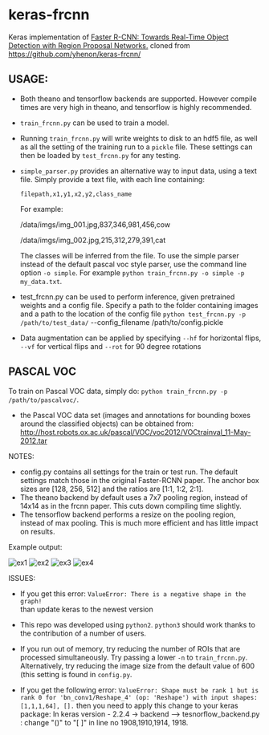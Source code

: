 # keras-frcnn
Keras implementation of [Faster R-CNN: Towards Real-Time Object Detection with Region Proposal Networks.](https://arxiv.org/pdf/1506.01497.pdf)
cloned from https://github.com/yhenon/keras-frcnn/



## USAGE:
* Both theano and tensorflow backends are supported. However compile times are very high in theano, and tensorflow is highly recommended.
* `train_frcnn.py` can be used to train a model.
* Running `train_frcnn.py` will write weights to disk to an hdf5 file, as well as all the setting of the training run to a `pickle` file. These settings can then be loaded by `test_frcnn.py` for any testing.
* `simple_parser.py` provides an alternative way to input data, using a text file. Simply provide a text file, with each
line containing:

    `filepath,x1,y1,x2,y2,class_name`

    For example:

    /data/imgs/img_001.jpg,837,346,981,456,cow
    
    /data/imgs/img_002.jpg,215,312,279,391,cat

    The classes will be inferred from the file. To use the simple parser instead of the default pascal voc style parser,
    use the command line option `-o simple`. For example `python train_frcnn.py -o simple -p my_data.txt`.



* test_frcnn.py can be used to perform inference, given pretrained weights and a config file. Specify a path to the folder containing
images and a path to the location of the config file
    `python test_frcnn.py -p /path/to/test_data/` --config_filename /path/to/config.pickle
- Data augmentation can be applied by specifying `--hf` for horizontal flips, `--vf` for vertical flips and `--rot` for 90 degree rotations
 

## PASCAL VOC
To train on Pascal VOC data, simply do:
`python train_frcnn.py -p /path/to/pascalvoc/`. 


- the Pascal VOC data set (images and annotations for bounding boxes around the classified objects) can be obtained from: http://host.robots.ox.ac.uk/pascal/VOC/voc2012/VOCtrainval_11-May-2012.tar



NOTES:
- config.py contains all settings for the train or test run. The default settings match those in the original Faster-RCNN
paper. The anchor box sizes are [128, 256, 512] and the ratios are [1:1, 1:2, 2:1].
- The theano backend by default uses a 7x7 pooling region, instead of 14x14 as in the frcnn paper. This cuts down compiling time slightly.
- The tensorflow backend performs a resize on the pooling region, instead of max pooling. This is much more efficient and has little impact on results.


Example output:

![ex1](http://i.imgur.com/7Lmb2RC.png)
![ex2](http://i.imgur.com/h58kCIV.png)
![ex3](http://i.imgur.com/EbvGBaG.png)
![ex4](http://i.imgur.com/i5UAgLb.png)

ISSUES:

- If you get this error:
`ValueError: There is a negative shape in the graph!`    
    than update keras to the newest version

- This repo was developed using `python2`. `python3` should work thanks to the contribution of a number of users.

- If you run out of memory, try reducing the number of ROIs that are processed simultaneously. Try passing a lower `-n` to `train_frcnn.py`. Alternatively, try reducing the image size from the default value of 600 (this setting is found in `config.py`.
- If you get the following error:
`ValueError: Shape must be rank 1 but is rank 0 for 'bn_conv1/Reshape_4' (op: 'Reshape') with input shapes: [1,1,1,64], [].`
    then you need to apply this change to your keras package: 
    In keras version - 2.2.4 -> backend --> tesnorflow_backend.py : change "()" to "[ ]" in line no 1908,1910,1914, 1918.
